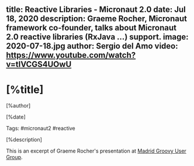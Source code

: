 title: Reactive Libraries - Micronaut 2.0
date: Jul 18, 2020
description: Graeme Rocher, Micronaut framework co-founder, talks about Micronaut 2.0 reactive libraries (RxJava ...) support. 
image: 2020-07-18.jpg
author: Sergio del Amo
video: https://www.youtube.com/watch?v=tIVCGS4UOwU
---

# [%title]

[%author]

[%date] 

Tags: #micronaut2 #reactive

[%description]

This is an excerpt of Graeme Rocher's presentation at [Madrid Groovy User Group](https://www.madridgug.com/2020/07/micronaut-2.html).
